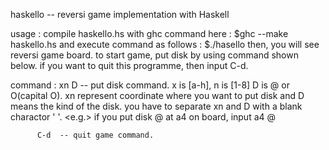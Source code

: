 haskello -- reversi game implementation with Haskell

usage : compile haskello.hs with ghc command here :
         $ghc --make haskello.hs
        and execute command as follows :
         $./hasello
        then, you will see reversi game board.
        to start game, put disk by using command shown below.
        if you want to quit this programme, then input C-d.

command : xn D -- put disk command.
                  x is [a-h], n is [1-8] D is @ or O(capital O).
                  xn represent coordinate where you want to put disk and
                  D means the kind of the disk.
                  you have to separate xn and D with a blank charactor ' '.
                  <e.g.>
                   if you put disk @ at a4 on board, input
                   a4 @

          C-d  -- quit game command.
